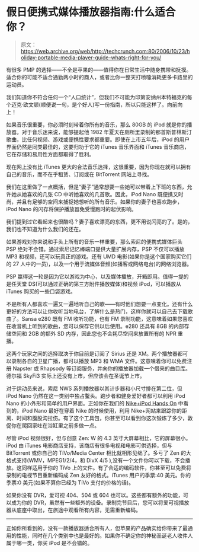 # 假日便携式媒体播放器指南:什么适合你？

> 原文：<https://web.archive.org/web/http://techcrunch.com:80/2006/10/23/holiday-portable-media-player-guide-whats-right-for-you/>

有很多 PMP 的选择——不全是苹果的——值得你在日常生活中随身携带和抚摸。适合你的可能不适合通勤两小时的商人，或者比你一整天打喷嚏消耗更多卡路里的运动员。

我们知道你不符合任何一个“人口统计”，但我们不可能为印第安纳州本特福克的每个迈克·欧文顿(顺便说一句，是个好人)写一份指南，所以只能这样了。向前向上！

如果音乐很重要，你必须时刻带着你所有的音乐，那么 80GB 的 iPod 就是你的播放器。对于音乐迷来说，能够提起他 1982 年夏天在厕所里录制的那首斯普林斯汀歌曲，比任何视频、游戏或便携性要求都重要。即使在上市五年后，iPod 的用户界面仍然是同类最佳的，这要归功于它的 iTunes 音乐界面和 iTunes 音乐商店，它在存储和易用性方面都取得了胜利。

现在网上没有比 iTunes 更大的合法音乐选择，这很重要，因为你现在就可以拥有自己的音乐，而不在乎租赁、订阅或在 BitTorrent 网站上寻找。

我们在这里做了一点概括，但是“妻子”通常想要一些她可以带着上下班的东西，允许她从她喜欢的几张 CD 中听她喜欢的几首歌。因此，iPod Nano 既便携又时尚，并且有足够的空间来捕捉她想听的所有音乐。如果你的妻子也喜欢跑步，iPod Nano 的闪存将保护播放器免受慢跑时的起伏影响。

我们提到过它看起来也很酷吗？妻子喜欢漂亮的东西，更不用说闪亮的了。是的，我们也不知道为什么我们的还在。

如果游戏对你来说和手头上所有的音乐一样重要，那么索尼的便携式媒体巨头 PSP 绝对不会错。通过索尼记忆棒端口提供大量扩展内存，PSP 不仅可以播放 MP3 和视频，还可以玩真正的游戏。还有 UMD 电影(如果你是这个国家购买它们的 27 人中的一员)，以及一个用于流媒体音频(如播客或网络电台)的网络浏览器。

PSP 赢得这一轮是因为它以游戏为中心，以及媒体播放，开箱即用。值得一提的是任天堂 DS(可以通过正确的第三方附件播放媒体)和视频 iPod，可以播放从 iTunes 购买的一些口袋游戏。

不是所有人都喜欢一遍又一遍地听自己的歌——有时他们想要一点变化。还有什么更好的方法可以让你收听当地电台，了解什么是热门，这样你就可以自己去下载歌曲了。Sansa e280 既有 FM 收听功能，也有 FM 录制功能，这意味着如果您喜欢在收音机上听到的歌曲，您可以保存它供以后使用。e280 还具有 8GB 的内部存储空间和 2GB 的额外 SD 内存，因此您也不会耗尽空间来放置所有的 NPR 重播。

这两个玩家之间的选择取决于你目前是订阅了 Sirius 还是 XM。两个播放器都可以录制各自的卫星广播，都可以播放 MP3 和 WMA 文件。这意味着你可以免费注册 Napster 或 Rhapsody 等订阅服务，并向你的播放器加载一个借来的曲目库。德尔福 SkyFi3 实际上还没有上市，但应该会在圣诞节上市。

对于运动员来说，索尼 NWS 系列播放器以其计步器和小尺寸排在第二位，但 iPod Nano 仍然在这一类别中独占鳌头。跑步者和健身爱好者都可以利用 iPod Nano 的小外形和简单的用户界面。正如你在我们的 [Nike+iPod Hands On](https://web.archive.org/web/20221017030654/http://crunchgear.com/2006/10/03/nikeipod-hands-on/) 中看到的，iPod Nano 最好在穿着 Nike 的时候使用，利用 Nike+网站来跟踪你的距离、时间和腹股沟拉伤。有了这个工具包，你甚至可以看到你这次锻炼了多少，敦促你在爬回家吐在浴缸里之前多做一点。

尽管 iPod 视频很好，但与创意 Zen: W 的 4.3 英寸大屏幕相比，它的屏幕很小。iPod 由 iTunes 电影商店支持，该商店有很多电视和电影可供选择，但与 BitTorrent 或你自己的 TiVo/Media Center 相比就相形见绌了。多亏了 Zen 的大格式支持(WMV，MPEG1/2/4，和 DivX 4/5 ),没有一个文件你可以下载，不会播放。这同样适用于你的 TiVo 上的文件。有了合适的编码软件，你甚至可以免费将录制的电视节目重新编码成 Zen 友好的格式。iTunes 用户的季票:40 美元。你的季票:0 美元(如果不算你已经为 TiVo 支付的价格的话)。

如果你没有 DVR，爱可视 404、504 或 604 也可以。这些都有额外的功能，可以成为你的 DVR，虽然有一些额外的设备。录制完节目后，您可以将爱可视播放器从底座中取出，在旅途中观看所有内容，无需重新编码。

* * *

正如你所看到的，没有一款播放器适合所有人，但苹果的产品确实给你带来了最通用的性能，同时在几个类别中也是最好的。如果你不确定你的神秘圣诞老人收件人属于哪一类，你买 iPod 是不会错的。